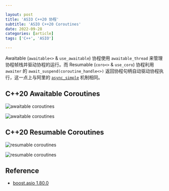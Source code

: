 ```yaml
---

layout: post
title: 'ASIO C++20 协程'
subtitle: 'ASIO C++20 Coroutines'
date: 2022-09-28
categories: [article]
tags: ['C++', 'ASIO'] 

---
```


Awaitable (`awaitable<>` & `use_awaitable`) 协程使用 `awaitable_thread` 来管理协程帧栈并驱动协程的运行。而 Resumable (`coro<>` & `use_coro`) 协程利用 `awaiter` 的 `await_suspend(coroutine_handle<>)` 返回协程句柄自动驱动协程执行，这一点上与阿里的 [`async_simple`](https://yanminhui.github.io/2022/09/20/async-simple.html) 机制相同。

## C++20 Awaitable Coroutines

![awaitable coroutines](https://www.plantuml.com/plantuml/png/hLV1Sfim4Btp5Jh2mUwT0IQPJjBn9JtKROyQ1UI1YImnah3hVdqbZ2q9X21fJhP1UljstzEk_20auh8xagXaKBJeJC6c03y5vbyPPyyTBLEGPJjwOc-uA29KokQ497PMHFOFUtiA6jh81X4eEj5YMiL92eQl494pkeWfeY6IRJRcwNQxTIZUlaDC9R_0bZLKsbJ1wsM8BZ6yBJRHVDiZtyEvM0hpdGdEehWP1uAzCYdP4R83LAgLRn3a0T2r1NlK_8Q2eJDg97eb6CgQOrHj2LAIrdU15S4Pd7wdgO86Kmlxf-0G9mPXu_YZxKGD3nmTSUp3JG2Y5P2iTNAMTIDSmA2QirKDMjukIziTszXceKZSrYTHdWCaBhI4kc8WpoV7mRmT6_JsHdH4Pft0y2v0aQOtzyPAoSJOoA15LbWdp9mtVI1NipYKTRt62xIRvlCQ0ePCO1OF-RYRUnadW9OzxlLUjiHi4jxEqdSmsmckN4i-6CL8Hg9K36eP9hL9mOarbH5aM1SDdtqvxdkpaX76Kuwhei8gRZqSppZ9llIlYhueDHAA0vNuZmfqRcHPwyhm3jkSTEhtO7WItsQ_ARJiuFVZRhzx-GPsty7JhwUN_G-WpU100eSZabwEItRbM7QSmXCY7Hvxn2ld0jwXeOxvhMozPoZaGwNvrOPAk9b6i6m_z_nyJjkQEOEwfLpPxj_BouEPPS-wbirVUqnW3Ygix2QKmqh9k6eta_cn7DihYcavUUxffsPyE9Ov9TDmVd4SZ81Dl9USyGGBMCEhtcSFhZLpFJp0ravtdwcMit0lKxE4QzN12ERNWx_CQ6n9TSTmxRY2eKVfZrm17HCcVeJWnUuZGGEkNQs6QNY1G25_quwGLlALzzT5r_vtjrd9Ow5MrqKFggxgRz4_ "awaitable coroutines")

![awaitable coroutines](https://www.plantuml.com/plantuml/png/bLJ1RYCX3BtFLo3raaQQVi1kLVKZzhPQMGpZP6W9832RLDtzznA6P4XW3iqXIkndlySp-DKJTnGEgXEAUy_uaKlYWqBOENv06BX7zjcn-FbhvCWu4HSJqEIGZvi5FGUsRE9wLEWUKqMT7h4idr7fomO_pPIRbeGj4rnT-oObrjXSyDWjKOS-fD0rCg8dPpukg0ScZ3E1f4QOnQO0v6GjUJunZZbG0skL5moU15gIHeCbnopgKUezBD7kVzVq--dfPUd_W-sHm245fy4CRoZeV9Rsk7xbMVKiQ2_t6aSc9kwIBOhWzv-S7OnHSLOUSc9DoVE_lgz9rjYJtv_VwdKkMMk7cjm7M2Cr5SUAnh40F_F_zXWetWspWtYtnJjafE1Qe58yEU-L8MQvYnHG9TeLn0aR8RXt54ye0XbN9OJHX2S2VvIKBbG9Y9VB747kBchEwU_uM7XLsNarhzbk_bcIiMtVlpJ1zQJcHr5k2CM35jFcVWCKZ8NM37l8JpeSx3Moo1aCaJaK0osDoG9k9TSwyrugzzdQ6xuibGRBdVLbqrNAo7RJwaP9ks7t6bT5tCbV "awaitable coroutines")

## C++20 Resumable Coroutines

![resumable coroutines](https://www.plantuml.com/plantuml/png/bLRBhjiW4DtxAzWrMJZTMxPrgqfNwWTqZOWzqKMNW0KuKVhr1J_2mzXETYRCuymvCqC-b2PIzrUMDGAhZjmvoclqLu7yBQJux7bJeBByms_Y6-ew8uscDw8XiCZyW-zU8CgffeHXrQiEU7iu5cZwn8JToKCj8peWPPwxNq-dKm2n4qhZnjpqcd98Wmnjil2u339ylOKvuH_2tpG8c9g_JkHEg8OMNwIueYgAS3Y-I4-iu2yBsP1ZgfiAr829Ul06Ir3z5RAgGlEPjAYg5ggwMvzjT7uW2m_RgFYBy9Q1j5bSSARBNet5rqKnPpyOo4Vak7JXCmz7aFTzWIBVi2PBO6nWULnhvv5Bm_8WqRBg3SOcv8FZ4_TiRl2_ZNDRd5djLIQzCe8ATfYNe7l9yOsmthQYPvt2k1FiGlcsY9vxNcSjf5h5wXL57h1OhBRpnYuprRa16_izW3_wfK2MvQU5IVzPDYDLKjRFEJDZuJFxGw66C7OcpJUQ1YvPqCXSLINcp-sAG8RRSTajpxMm7cF1lhztV6p1faykds9tpIsNjSzJodjlLnVeIp0dwg3mHFKekHR8B1tvwj8FEzkYAXl1X2maj7LddaYxS3f33LLG_XokN3_ONeZXjQ2q5BO90bpE9rz0IR4UurzxL5uiCwqwEJF0sa-_-N8-foMPOYvS0RjO7gEK--_ZAepn-iE4CVzN_WC0 "resumable coroutines")

![resumable coroutines](https://www.plantuml.com/plantuml/png/TLBBRiCW4Bpp5NjqKza_qCYAr5_e7H6yJcWn85YIMct-lHYJn6xQ2zgTVSpCYbqWuIaEcaajGW1flUNYB1HXntjl1_XY0246XwQp7dfbXEObhvvOAZxdeKZA83yAqsdSjh1SyS8kRBdU9Km5vFWfK_y1sKGnAjGTLyP5Al59w8Y90k1aLGSUANfpGo_iKUhskwx_eVY3FpiJaImSa58doXJxJ7X3PpyPcqOpLeJO_JjAogLo3YxqMOm1b56aLbS2cDRp8sg7VhuD9ozCwAqVggPfoY6l8ZYD3k_PrUnlLu-6LttGD6skBjtVNOim6fdSX3XWzMe7fv6KDM_s0mtGz6PLQuBDd1L5iAdhTYrWbnodx_G3 "resumable coroutines")

## Reference

- [boost.asio 1.80.0](https://www.boost.org/doc/libs/1_80_0/doc/html/boost_asio/overview/composition/cpp20_coroutines.html)
